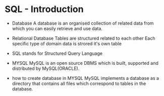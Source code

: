 # SQL - Introduction

- Database
	A database is an organised collection of related 
  	data from which you can easily retrieve and use data.

- Relational Database
  	     Tables are structured related to each other
  	     Each specific type of domain data is strored
  	     it's own table

- SQL
	stands for Structured Query Language

- MYSQL
	MySQL is an open source DBMS which is built, 
  	supported and distributed by MySQL(ORACLE). 

- how to create database in MYSQL
      MySQL implements a database as a directory that 
      contains all files which correspond to tables in the database.
